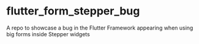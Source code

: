 # flutter_form_stepper_bug
 A repo to showcase a bug in the Flutter Framework appearing when using big forms inside Stepper widgets
